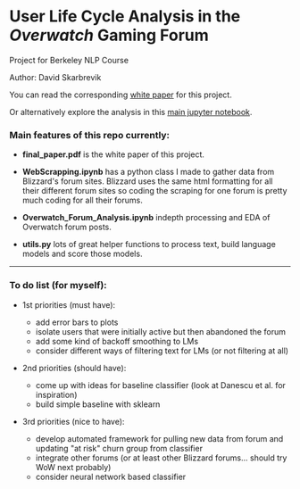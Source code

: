 # User Life Cycle Analysis in the _Overwatch_ Gaming Forum


Project for Berkeley NLP Course

Author: David Skarbrevik

You can read the corresponding [white paper](/final_paper.pdf) for this project.

Or alternatively explore the analysis in this [main jupyter notebook](/Overwatch_Forum_Analysis.ipynb).

### Main features of this repo currently:
* **final_paper.pdf** is the white paper of this project.

* **WebScrapping.ipynb** has a python class I made to gather data from Blizzard's forum sites. Blizzard uses the same html formatting for all their different forum sites so coding the scraping for one forum is pretty much coding for all their forums.

* **Overwatch_Forum_Analysis.ipynb** indepth processing and EDA of Overwatch forum posts.
* **utils.py** lots of great helper functions to process text, build language models and score those models.

***

### To do list (for myself):

* 1st priorities (must have):
  * add error bars to plots
  * isolate users that were initially active but then abandoned the forum
  * add some kind of backoff smoothing to LMs
  * consider different ways of filtering text for LMs (or not filtering at all)
  
* 2nd priorities (should have):
  * come up with ideas for baseline classifier (look at Danescu et al. for inspiration)
  * build simple baseline with sklearn
  
* 3rd priorities (nice to have):
  * develop automated framework for pulling new data from forum and updating "at risk" churn group from classifier
  * integrate other forums (or at least other Blizzard forums... should try WoW next probably)
  * consider neural network based classifier

